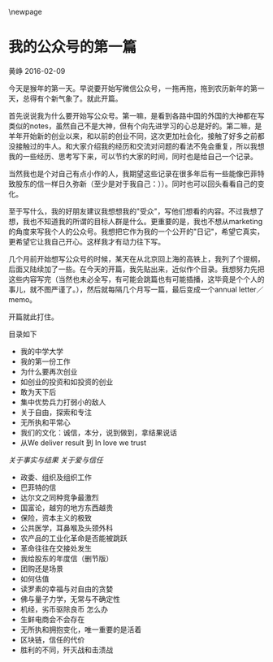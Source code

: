 \newpage



# 我的公众号的第一篇

黄峥  2016-02-09

今天是猴年的第一天。早说要开始写微信公众号，一拖再拖，拖到农历新年的第一天，总得有个新气象了。就此开篇。

首先说说我为什么要开始写公众号。第一嘛，是看到各路中国的外国的大神都在写类似的notes，虽然自己不是大神，但有个向先进学习的心总是好的。第二嘛，是羊年开始新的创业以来，和以前的创业不同，这次更加社会化，接触了好多之前都没接触过的牛人。和大家介绍我的经历和交流对问题的看法不免会重复，所以我想我的一些经历、思考写下来，可以节约大家的时间，同时也是给自己一个记录。

当然我也是个对自己有点小作的人，我期望这些记录在很多年后有一些能像巴菲特致股东的信一样日久弥新（至少是对于我自己：））。同时也可以回头看看自己的变化。 

至于写什么，我的好朋友建议我想想我的"受众"，写他们想看的内容。不过我想了想，我也不知道我的所谓的目标人群是什么。更重要的是，我也不想从marketing的角度来写我个人的公众号。我想把它作为我的一个公开的"日记"，希望它真实，更希望它让我自己开心。这样我才有动力往下写。

几个月前开始想写公众号的时候，某天在从北京回上海的高铁上，我列了个提纲，后面又陆续加了一些。在今天的开篇，我先贴出来，近似作个目录。我想努力先把这些内容写完（当然也未必全写，有可能会跳篇也有可能插播，这毕竟是个个人的事儿，就不图严谨了。），然后就每隔几个月写一篇，最后变成一个annual letter／memo。

开篇就此打住。
												
目录如下

- 我的中学大学
- 我的第一份工作
- 为什么要再次创业
- 如创业的投资和如投资的创业
- 敢为天下后
- 集中优势兵力打弱小的敌人
- 关于自由，探索和专注
- 无所执和平常心
- 我们的文化：诚信，本分，说到做到，拿结果说话
- 从We deliver result 到 In love we trust

*关于事实与结果*
*关于爱与信任*

- 政委、组织及组织工作
- 巴菲特的信
- 达尔文之同种竞争最激烈
- 国富论，越穷的地方东西越贵
- 保险，资本主义的极致
- 公共医学，耳鼻喉及头颈外科
- 农产品的工业化革命是否能被跳跃
- 革命往往在交接处发生
- 我给股东的年度信（删节版）
- 团购还是场景
- 如何估值
- 读罗素的幸福与对自由的贪婪
- 佛与量子力学，无常与不确定性
- 机经，劣币驱除良币 怎么办
- 生鲜电商会不会存在
- 无所执和拥抱变化，唯一重要的是活着
- 区块链，信任的代价
- 胜利的不同，歼灭战和击溃战
